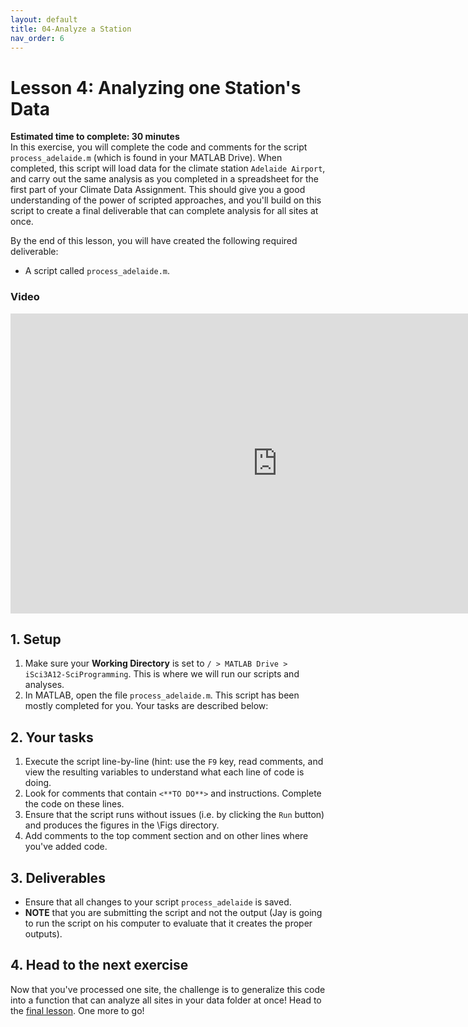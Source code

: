 ```yaml
---
layout: default
title: 04-Analyze a Station
nav_order: 6
---
```


# Lesson 4: Analyzing one Station's Data

**Estimated time to complete: 30 minutes**  
In this exercise, you will complete the code and comments for the script ```process_adelaide.m``` (which is found in your MATLAB Drive). When completed, this script will load data for the climate station ```Adelaide Airport```, and carry out the same analysis as you completed in a spreadsheet for the first part of your Climate Data Assignment. This should give you a good understanding of the power of scripted approaches, and you'll build on this script to create a final deliverable that can complete analysis for all sites at once. 
  
By the end of this lesson, you will have created the following required deliverable: 
- A script called ```process_adelaide.m```. 

### Video
<iframe width="853" height="480" src="https://web.microsoftstream.com/embed/video/a349dc07-486a-4869-8e6b-ea7ac8d376e3?autoplay=false&amp;showinfo=true" allowfullscreen style="border:none;"></iframe>

## 1. Setup
1. Make sure your **Working Directory** is set to ```/ > MATLAB Drive > iSci3A12-SciProgramming```. This is where we will run our scripts and analyses. 
1. In MATLAB, open the file ```process_adelaide.m```. This script has been mostly completed for you. Your tasks are described below: 

## 2. Your tasks
1. Execute the script line-by-line (hint: use the ```F9``` key, read comments, and view the resulting variables to understand what each line of code is doing.
1. Look for comments that contain ```<**TO DO**>``` and instructions. Complete the code on these lines. 
1. Ensure that the script runs without issues (i.e. by clicking the ```Run``` button) and produces the figures in the \Figs directory.
1. Add comments to the top comment section and on other lines where you've added code. 

## 3. Deliverables
- Ensure that all changes to your script ```process_adelaide``` is saved.
- **NOTE** that you are submitting the script and not the output (Jay is going to run the script on his computer to evaluate that it creates the proper outputs).

## 4. Head to the next exercise
Now that you've processed one site, the challenge is to generalize this code into a function that can analyze all sites in your data folder at once! Head to the [final lesson](lesson5). One more to go! 
